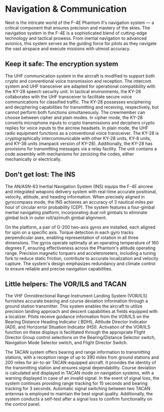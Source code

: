 # Navigation & Communication

Next is the intricate world of the F-4E Phantom II's navigation system — a critical component that
ensures precision and mastery of the skies. The navigation system in the F-4E is a sophisticated
blend of cutting-edge technology and tactical prowess. From inertial navigation to advanced
avionics, this system serves as the guiding force for pilots as they navigate the vast airspace and
execute missions with utmost accuracy.

## Keep it safe: The encryption system

The UHF communication system in the aircraft is modified to support both crypto and conventional
voice transmission and reception. The intercom system and UHF transceiver are adapted for
operational compatibility with the KY-28 speech security unit. In tactical environments, the KY-28
collaborates with the UHF transceiver to facilitate secure voice communications for classified
traffic. The KY-28 possesses enciphering and deciphering capabilities for transmitting and
receiving, respectively, but cannot perform both functions simultaneously. The crewmember can choose
between cipher and plain modes. In cipher mode, the KY-28 converts microphone inputs to crypto
transmissions and deciphers crypto replies for voice inputs to the aircrew headsets. In plain mode,
the UHF radio equipment functions as a conventional voice transceiver. The KY-28 is
cryptographically intercommunicable with other KY-28 units, KY-8 units, and KY-38 units (manpack
version of KY-28). Additionally, the KY-28 has provisions for transmitting messages via a relay
facility. The unit contains a code assembly with mechanisms for zeroizing the codes, either
mechanically or electrically.

## Don't get lost: The INS

The AN/ASN-63 Inertial Navigation System (INS) equips the F-4E aircrew and integrated weapons
delivery system with real-time accurate positional, velocity, attitude, and heading information.
When precisely aligned in gyrocompass mode, the INS achieves an accuracy of 3 nautical miles per
hour of circular error probability (CEP). The system features a four-gimbal inertial navigating
platform, incorporating dual roll gimbals to eliminate gimbal lock in outer roll/azimuth gimbal
alignment.

On the platform, a pair of G-200 two-axis gyros are installed, each aligned for spin on a specific
axis. Torque detection in each gyro tracks perpendicular axes, enabling representation of rotation
in all three dimensions. The gyros operate optimally at an operating temperature of 160 degrees F,
ensuring effectiveness across the Phantom's altitude operating range. Precision magnetic torquers
and accelerometers, including a tuning fork to reduce static friction, contribute to accurate
localization and velocity capture. The system's design emphasizes redundancy and climate control to
ensure reliable and precise navigation capabilities.

## Little helpers: The VOR/ILS and TACAN

The VHF Omnidirectional Range Instrument Landing System (VOR/ILS) furnishes accurate bearing and
course deviation information through a ground station transmitter. This system enables the aircraft
to utilize precision landing approach and descent capabilities at fields equipped with a localizer.
Pilots receive guidance information from the VOR/ILS on the Bearing Distance Heading Indicator (
BDHI), Attitude Director Indicator (ADI), and Horizontal Situation Indicator (HSI). Activation of
the VOR/ILS function on these displays is facilitated through the appropriate Flight Director Group
control selections on the Bearing/Distance Selector switch, Navigation Mode Selector switch, and
Flight Director Switch.

The TACAN system offers bearing and range information to transmitting stations, with a reception
range of up to 390 miles from ground stations and 200 miles for air-to-air TACAN-equipped aircraft.
It provides the identity of the transmitting station and ensures signal dependability. Course
deviation is calculated and displayed in TACAN mode on navigation systems, with a warning displayed
in case of an invalid signal. In the event of signal loss, the system continues providing range
tracking for 15 seconds and bearing tracking for 3 seconds. Automatic signal switching between two
TACAN antennas is employed to maintain the best signal quality. Additionally, the system conducts a
self-test after a signal loss to confirm functionality on the control panel.
